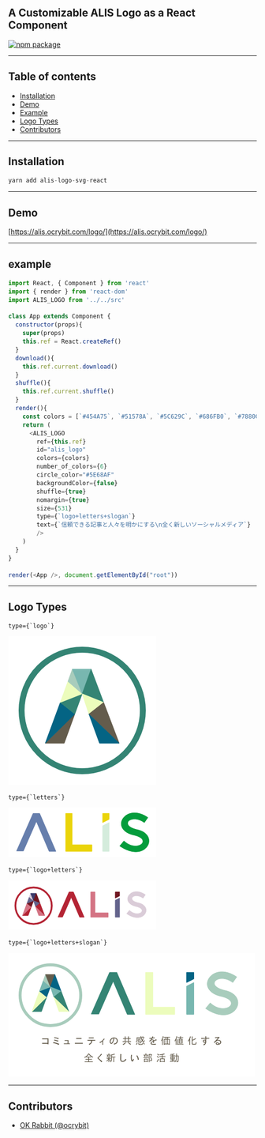 ## A Customizable ALIS Logo as a React Component

[![npm package](https://nodei.co/npm/alis-logo-svg-react.png?downloads=true&downloadRank=true&stars=true)](https://nodei.co/npm/alis-logo-svg-react/)

---


## Table of contents

- [Installation](#installation)
- [Demo](#demo)
- [Example](#example)
- [Logo Types](#logo-types)
- [Contributors](#contributors)


---


## Installation

```js
yarn add alis-logo-svg-react
```
---

## Demo

[https://alis.ocrybit.com/logo/](https://alis.ocrybit.com/logo/)

---

## example

```js
import React, { Component } from 'react'
import { render } from 'react-dom'
import ALIS_LOGO from '../../src'

class App extends Component {
  constructor(props){
    super(props)
    this.ref = React.createRef()
  }
  download(){
    this.ref.current.download()
  }
  shuffle(){
    this.ref.current.shuffle()
  }
  render(){
    const colors = [`#454A75`, `#51578A`, `#5C629C`, `#686FB0`, `#7880CC`, `#848DE0`]
    return (
      <ALIS_LOGO
	    ref={this.ref}
	    id="alis_logo"
	    colors={colors}
	    number_of_colors={6}
	    circle_color="#5E68AF"
	    backgroundColor={false}
	    shuffle={true}
	    nomargin={true}
	    size={531}
        type={`logo+letters+slogan`}
        text={`信頼できる記事と人々を明かにする\n全く新しいソーシャルメディア`}
	    />
    )
  }
}

render(<App />, document.getElementById("root"))
```

---

## Logo Types

```
type={`logo`}
```

![example logo](https://raw.githubusercontent.com/alisista/alis-logo-svg-react/master/assets/example_logo.png "logo")

```
type={`letters`}
```

![example logo](https://raw.githubusercontent.com/alisista/alis-logo-svg-react/master/assets/example_letters.png "letters")

```
type={`logo+letters`}
```

![example logo](https://raw.githubusercontent.com/alisista/alis-logo-svg-react/master/assets/example_logo+letters.png "logo+letters")

```
type={`logo+letters+slogan`}
```

![example logo](https://raw.githubusercontent.com/alisista/alis-logo-svg-react/master/assets/example_logo+letters+slogan.png "logo+letters+slogan")


---

## Contributors

- [OK Rabbit (@ocrybit)](https://github.com/ocrybit)


